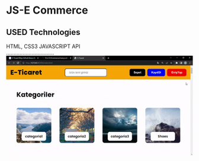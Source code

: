 <h1>  JS-E Commerce</h1>

<h2>USED Technologies</h2>

HTML, CSS3 JAVASCRIPT API
</br>................................</br>
![Github stats 1](screen.gif)
